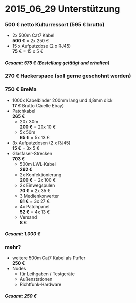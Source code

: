 # 2015_06_29 Unterstützung
### 500 € netto Kulturressort (595 € brutto)
* 2x 500m Cat7 Kabel  
  **500 €** = 2x 250 €
* 15 x Aufputzdose (2 x RJ45)  
  **75** € = 15 x 5 €

##### Gesamt: 575 € (Bestellung getätigt und erhalten)

### 270 € Hackerspace (soll gerne geschohnt werden)

### 750 € BreMa
* 1000x Kabelbinder 200mm lang und 4,8mm dick  
  **17 €** Brutto (Quelle Ebay)
* Patchkabel  
  **265 €**
  * 20x 30m  
    **200 €** = 20x 10 €
  * 5x 50m  
    **65 €** = 5x 13 €
* 3x Aufputzdosen (2 x RJ45)  
  **15 €** = 3x 5 €
* Glasfaser-Strecken  
  **703 €**
    * 500m LWL-Kabel  
      **292 €**
    * 2x Konfektionierung  
      **200 €** = 2x 100 € 
    * 2x Einwegspulen  
      **70 €** = 2x 35 €
    * 3 Medienkonverter  
      **81 €** = 3x 27 €
    * 4x Patchpanel  
    **52 €** = 4x 13 €
    * Versand  
      **8 €**

##### Gesamt: 1.000 €

### mehr?
* weitere 500m Cat7 Kabel als Puffer  
  **250 €**
* Nodes
  * für Leihgaben / Testgeräte
  * Außenstationen
  * Richtfunk-Hardware

##### Gesamt: 250 €